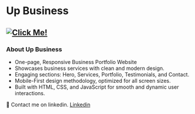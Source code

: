 # Up Business
## [![Click Me!](https://img.shields.io/badge/Click_Me!-blue?style=for-the-badge)](https://adityamamta.github.io/Up-business/)
### About Up Business

- One-page, Responsive Business Portfolio Website
- Showcases business services with clean and modern design.
- Engaging sections: Hero, Services, Portfolio, Testimonials, and Contact.
- Mobile-First design methodology, optimized for all screen sizes.
- Built with HTML, CSS, and JavaScript for smooth and dynamic user interactions.

💼 Contact me on linkedin. [Linkedin](https://www.linkedin.com/in/adityamamta/)

